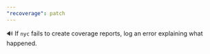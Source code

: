 ```yaml
---
"recoverage": patch
---
```


🔊 If `nyc` fails to create coverage reports, log an error explaining what happened.

